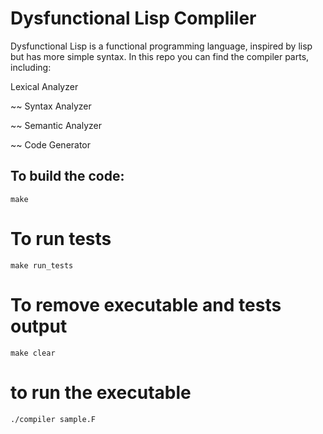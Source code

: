 # Dysfunctional Lisp Compliler

Dysfunctional Lisp is a functional programming language, inspired by lisp but has more simple syntax.
In this repo you can find the compiler parts, including:

Lexical Analyzer

~~ Syntax Analyzer

~~ Semantic Analyzer

~~ Code Generator

## To build the code:
```make```

# To run tests
```make run_tests```

# To remove executable and tests output
```make clear```

# to run the executable
```./compiler sample.F```
